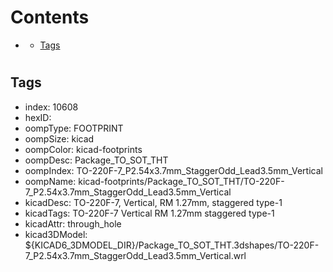 



Contents
========

* [](#)
	* [Tags](#tags)

# 

## Tags

- index: 10608
- hexID: 
- oompType: FOOTPRINT
- oompSize: kicad
- oompColor: kicad-footprints
- oompDesc: Package_TO_SOT_THT
- oompIndex: TO-220F-7_P2.54x3.7mm_StaggerOdd_Lead3.5mm_Vertical
- oompName: kicad-footprints/Package_TO_SOT_THT/TO-220F-7_P2.54x3.7mm_StaggerOdd_Lead3.5mm_Vertical
- kicadDesc: TO-220F-7, Vertical, RM 1.27mm, staggered type-1
- kicadTags: TO-220F-7 Vertical RM 1.27mm staggered type-1
- kicadAttr: through_hole
- kicad3DModel: ${KICAD6_3DMODEL_DIR}/Package_TO_SOT_THT.3dshapes/TO-220F-7_P2.54x3.7mm_StaggerOdd_Lead3.5mm_Vertical.wrl
